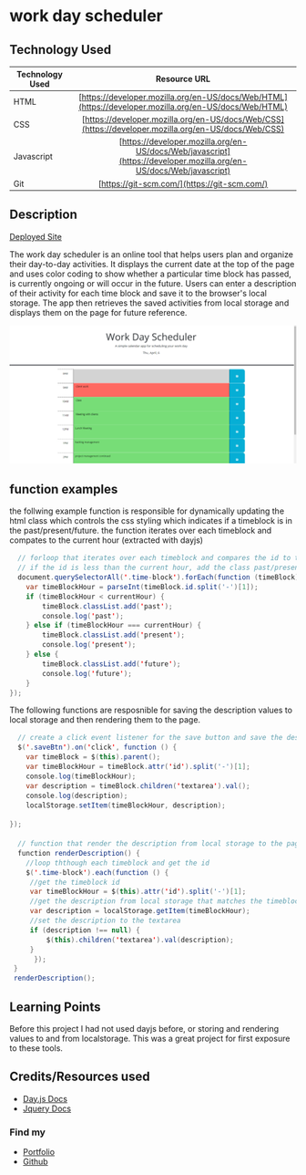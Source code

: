 # work day scheduler


## Technology Used 

| Technology Used         | Resource URL           | 
| ------------- |:-------------:| 
| HTML    | [https://developer.mozilla.org/en-US/docs/Web/HTML](https://developer.mozilla.org/en-US/docs/Web/HTML) | 
| CSS     | [https://developer.mozilla.org/en-US/docs/Web/CSS](https://developer.mozilla.org/en-US/docs/Web/CSS)      |   
| Javascript    | [https://developer.mozilla.org/en-US/docs/Web/javascript](https://developer.mozilla.org/en-US/docs/Web/javascript)      |   
| Git | [https://git-scm.com/](https://git-scm.com/)     |   

## Description

[Deployed Site](https://didriklindberg.github.io/work_day_scheduler/)

The work day scheduler is an online tool that helps users plan and organize their day-to-day activities. It displays the current date at the top of the page and uses color coding to show whether a particular time block has passed, is currently ongoing or will occur in the future. Users can enter a description of their activity for each time block and save it to the browser's local storage. The app then retrieves the saved activities from local storage and displays them on the page for future reference.

![My_Image](assets/imgs/Preview.jpg)


## function examples

the follwing example function is responsible for dynamically updating the html class which controls the css styling which indicates if a timeblock is in the past/present/future. the function iterates over each timeblock and compates to the current hour (extracted with dayjs)

```java
  // forloop that iterates over each timeblock and compares the id to the current hour
  // if the id is less than the current hour, add the class past/present/future
  document.querySelectorAll('.time-block').forEach(function (timeBlock) {
    var timeBlockHour = parseInt(timeBlock.id.split('-')[1]);
    if (timeBlockHour < currentHour) {
        timeBlock.classList.add('past');
        console.log('past');
    } else if (timeBlockHour === currentHour) {
        timeBlock.classList.add('present');
        console.log('present');
    } else {
        timeBlock.classList.add('future');
        console.log('future');
    }
});

````


The following functions are resposnible for saving the description values to local storage and then rendering them to the page.


```Java
  // create a click event listener for the save button and save the description to local storage
  $('.saveBtn').on('click', function () {
    var timeBlock = $(this).parent();
    var timeBlockHour = timeBlock.attr('id').split('-')[1];
    console.log(timeBlockHour);
    var description = timeBlock.children('textarea').val();
    console.log(description);
    localStorage.setItem(timeBlockHour, description);

});

  // function that render the description from local storage to the page
  function renderDescription() {
    //loop ththough each timeblock and get the id
    $('.time-block').each(function () {
     //get the timeblock id
     var timeBlockHour = $(this).attr('id').split('-')[1];
     //get the description from local storage that matches the timeblock id
     var description = localStorage.getItem(timeBlockHour);
     //set the description to the textarea
     if (description !== null) {
         $(this).children('textarea').val(description);
     }
      });
 }
 renderDescription();
````


## Learning Points 
Before this project I had not used dayjs before, or storing and rendering values to and from localstorage. This was a great project for first exposure to these tools.

## Credits/Resources used
- [Day.js Docs](https://day.js.org/)
- [Jquery Docs](https://jquery.com/)

 ### Find my


- [Portfolio](https://didriklindberg.github.io/Portfolio-Site) 
- [Github](https://github.com/DidrikLindberg)


